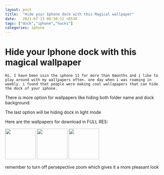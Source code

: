 ```yaml
---
layout: post
title:  "Hide your Iphone dock with this Magical wallpaper"
date:   2021-07-13 08:50:12 +0530
tags: ["dock","iphone","hacks"]
categories: iphone
---
```


# Hide your Iphone dock with this magical wallpaper

	Hi, I have been usin the iphone 11 for more than 6months and i like to play around with my wallpapers often. one day when i was roaming in weebly. i found that people were making cool wallapapers that can hide the dock of your iphone.


There is more option for wallpapers like hiding both folder name and dock background.


The last option will be hiding dock in light mode

Here are the wallpapers for download in FULL RES:


<p float="left">
  <img src="{{site.baseurl}}/images/darkmode-1.png" width="100" />
  <img src="{{site.baseurl}}/images/darkmode-2.png" width="100" /> 
  <img src="{{site.baseurl}}/images/darkmode-1.png" width="100" />
</p>
remember to turn off persepective zoom which gives it a more pleasant look
